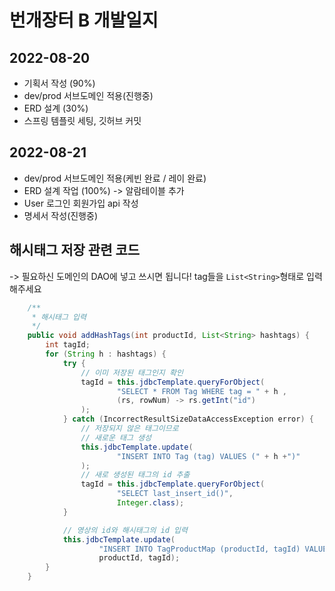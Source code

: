 # 번개장터 B 개발일지

## 2022-08-20

- 기획서 작성 (90%)
- dev/prod 서브도메인 적용(진행중)
- ERD 설계 (30%)
- 스프링 템플릿 세팅, 깃허브 커밋

## 2022-08-21

- dev/prod 서브도메인 적용(케빈 완료 / 레이 완료)
- ERD 설계 작업 (100%) -> 알람테이블 추가
- User 로그인 회원가입 api 작성
- 명세서 작성(진행중)

## 해시태그 저장 관련 코드 
-> 필요하신 도메인의 DAO에 넣고 쓰시면 됩니다!
tag들을 `List<String>`형태로 입력해주세요
```java
    /**
     * 해시태그 입력
     */
    public void addHashTags(int productId, List<String> hashtags) {
        int tagId;
        for (String h : hashtags) {
            try {
                // 이미 저장된 태그인지 확인
                tagId = this.jdbcTemplate.queryForObject(
                        "SELECT * FROM Tag WHERE tag = " + h ,
                        (rs, rowNum) -> rs.getInt("id")
                );
            } catch (IncorrectResultSizeDataAccessException error) {
                // 저장되지 않은 태그이므로
                // 새로운 태그 생성
                this.jdbcTemplate.update(
                        "INSERT INTO Tag (tag) VALUES (" + h +")"
                );
                // 새로 생성된 태그의 id 추출
                tagId = this.jdbcTemplate.queryForObject(
                        "SELECT last_insert_id()",
                        Integer.class);
            }

            // 영상의 id와 해시태그의 id 입력
            this.jdbcTemplate.update(
                    "INSERT INTO TagProductMap (productId, tagId) VALUE (?,?)",
                    productId, tagId);
        }
    }
```